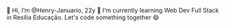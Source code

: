 👋 Hi, I’m @Henry-Januario, 22y
🌱 I’m currently learning Web Dev Full Stack in Resilia Educação.
Let's code something together 😄



<!---
Henry-Januario/Henry-Januario is a ✨ special ✨ repository because its `README.md` (this file) appears on your GitHub profile.
You can click the Preview link to take a look at your changes.
--->
